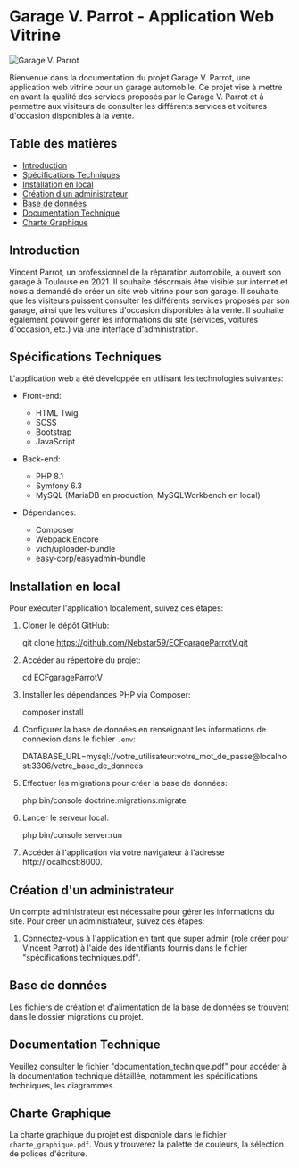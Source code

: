 
# Garage V. Parrot - Application Web Vitrine

![Garage V. Parrot](https://garageparrot.sectorzone.net)

Bienvenue dans la documentation du projet Garage V. Parrot, une application web vitrine pour un garage automobile. Ce projet vise à mettre en avant la qualité des services proposés par le Garage V. Parrot et à permettre aux visiteurs de consulter les différents services et voitures d'occasion disponibles à la vente.

## Table des matières

* [Introduction](#introduction)
* [Spécifications Techniques](#spécifications-techniques)
* [Installation en local](#installation-en-local)
* [Création d'un administrateur](#création-dun-administrateur)
* [Base de données](#base-de-données)
* [Documentation Technique](#documentation-technique)
* [Charte Graphique](#charte-graphique)

## Introduction

Vincent Parrot, un professionnel de la réparation automobile, a ouvert son garage à Toulouse en 2021. Il souhaite désormais être visible sur internet et nous a demandé de créer un site web vitrine pour son garage. Il souhaite que les visiteurs puissent consulter les différents services proposés par son garage, ainsi que les voitures d'occasion disponibles à la vente. Il souhaite également pouvoir gérer les informations du site (services, voitures d'occasion, etc.) via une interface d'administration.

## Spécifications Techniques

L'application web a été développée en utilisant les technologies suivantes:

- Front-end:
  - HTML Twig
  - SCSS
  - Bootstrap
  - JavaScript

- Back-end:
  - PHP 8.1 
  - Symfony 6.3
  - MySQL (MariaDB en production, MySQLWorkbench en local)

- Dépendances:
  - Composer
  - Webpack Encore
  - vich/uploader-bundle
  - easy-corp/easyadmin-bundle

## Installation en local

Pour exécuter l'application localement, suivez ces étapes:

1. Cloner le dépôt GitHub:
   
   git clone https://github.com/Nebstar59/ECFgarageParrotV.git
   

2. Accéder au répertoire du projet:
   
   cd ECFgarageParrotV
   

3. Installer les dépendances PHP via Composer:
   
   composer install
   

4. Configurer la base de données en renseignant les informations de connexion dans le fichier `.env`:

   
   DATABASE_URL=mysql://votre_utilisateur:votre_mot_de_passe@localhost:3306/votre_base_de_donnees
   

5. Effectuer les migrations pour créer la base de données:
   
   php bin/console doctrine:migrations:migrate
   

6. Lancer le serveur local:
   
   php bin/console server:run
   

7. Accéder à l'application via votre navigateur à l'adresse http://localhost:8000.

## Création d'un administrateur

Un compte administrateur est nécessaire pour gérer les informations du site. Pour créer un administrateur, suivez ces étapes:

1. Connectez-vous à l'application en tant que super admin (role créer pour Vincent Parrot) à l'aide des identifiants fournis dans le fichier "spécifications techniques.pdf".
   

## Base de données

Les fichiers de création et d'alimentation de la base de données se trouvent dans le dossier migrations du projet.



## Documentation Technique

Veuillez consulter le fichier "documentation_technique.pdf" pour accéder à la documentation technique détaillée, notamment les spécifications techniques, les diagrammes.

## Charte Graphique

La charte graphique du projet est disponible dans le fichier `charte_graphique.pdf`. Vous y trouverez la palette de couleurs, la sélection de polices d'écriture.




